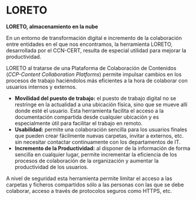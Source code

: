 # LORETO

**LORETO, almacenamiento en la nube**

En un entorno de transformación digital e incremento de la colaboración entre entidades en el que nos encontramos, la herramienta LORETO, desarrollada por el CCN-CERT, resulta de especial utilidad para mejorar la productividad.

LORETO al tratarse de una Plataforma de Colaboración de Contenidos (_CCP-Content Collaboration Platforms_) permite impulsar cambios en los procesos de trabajo haciéndolos más eficientes a la hora de colaborar con usuarios internos y externos.

* **Movilidad del puesto de trabajo:** el puesto de trabajo digital no se restringe en la actualidad a una ubicación física, sino que se mueve allí donde esté el usuario. Esta herramienta facilita el acceso a la documentación compartida desde cualquier ubicación y es especialmente útil para facilitar el trabajo en remoto.
* **Usabilidad:** permite una colaboración sencilla para los usuarios finales que pueden crear fácilmente nuevas carpetas, invitar a externos, etc. sin necesitar contactar continuamente con los departamentos de IT.
* **Incremento de la Productividad:** al disponer de la información de forma sencilla en cualquier lugar, permite incrementar la eficiencia de los procesos de colaboración de la organización y aumentar la productividad de los usuarios.

A nivel de seguridad esta herramienta permite limitar el acceso a las carpetas y ficheros compartidos sólo a las personas con las que se debe colaborar, acceso a través de protocolos seguros como HTTPS, etc.
